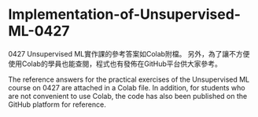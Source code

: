 # Implementation-of-Unsupervised-ML-0427
0427 Unsupervised ML實作課的參考答案如Colab附檔。 另外，為了讓不方便使用Colab的學員也能查閱，程式也有發佈在GitHub平台供大家參考。

The reference answers for the practical exercises of the Unsupervised ML course on 0427 are attached in a Colab file. In addition, for students who are not convenient to use Colab, the code has also been published on the GitHub platform for reference.
